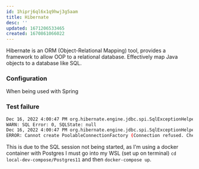 ```yaml
---
id: 1hiprj6ql6x1q9hwj3g5aam
title: Hibernate
desc: ''
updated: 1671206533465
created: 1670861066022
---
```

Hibernate is an ORM (Object-Relational Mapping) tool, provides a framework to allow OOP to a relational database.
Effectively map Java objects to a database like SQL.

### Configuration
When being used with Spring 

### Test failure
```bash
Dec 16, 2022 4:00:47 PM org.hibernate.engine.jdbc.spi.SqlExceptionHelper logExceptions
WARN: SQL Error: 0, SQLState: null
Dec 16, 2022 4:00:47 PM org.hibernate.engine.jdbc.spi.SqlExceptionHelper logExceptions
ERROR: Cannot create PoolableConnectionFactory (Connection refused. Check that the hostname and port are correct and that the postmaster is accepting TCP/IP connections.)
```
This is due to the SQL session not being started, as I'm using a docker container with Postgres I must go into my WSL (set up on terminal) `cd local-dev-compose/Postgres11` and then `docker-compose up`.
